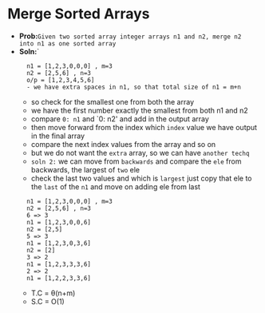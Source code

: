 # Merge Sorted Arrays
- **Prob:**`Given two sorted array integer arrays n1 and n2, merge n2 into n1 as one sorted array`
- **Soln:**`
  ```
    n1 = [1,2,3,0,0,0] , m=3
    n2 = [2,5,6] , n=3
    o/p = [1,2,3,4,5,6]
    - we have extra spaces in n1, so that total size of n1 = m+n
  ```
  - so check for the smallest one from both the array
  - we have the first number exactly the smallest from both n1 and n2
  - compare `0: n1` and `0: n2' and add in the output array
  - then move forward from the index which `index` value we have output in the final array
  - compare the next index values from the array and so on
  - but we do not want the `extra` array, so we can have `another techq`
  - `soln 2:` we can move from `backwards` and compare the `ele` from backwards, the largest of `two` ele
  - check the last two values and which is `largest` just copy that ele to the `last` of the `n1` and move on adding ele from last
  ```
    n1 = [1,2,3,0,0,0] , m=3
    n2 = [2,5,6] , n=3
    6 => 3
    n1 = [1,2,3,0,0,6]
    n2 = [2,5]
    5 => 3
    n1 = [1,2,3,0,3,6]
    n2 = [2]
    3 => 2
    n1 = [1,2,3,3,3,6]
    2 => 2
    n1 = [1,2,2,3,3,6]
  ```
  - T.C = θ(n+m)
  - S.C = O(1)
